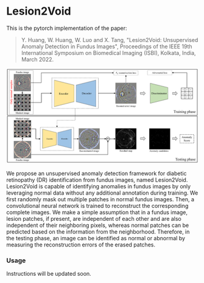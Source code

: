 # Lesion2Void

This is the pytorch implementation of the paper:

> Y. Huang, W. Huang, W. Luo and X. Tang, "Lesion2Void: Unsupervised Anomaly Detection in Fundus Images", Proceedings of the IEEE 19th International Symposium on Biomedical Imaging (ISBI), Kolkata, India, March 2022.

![](./imgs/framework.png)

We propose an unsupervised anomaly detection framework for diabetic retinopathy (DR) identification from fundus images, named Lesion2Void. Lesion2Void is capable of identifying anomalies in fundus images by only leveraging normal data without any additional annotation during training. We first randomly mask out multiple patches in normal fundus images. Then, a convolutional neural network is trained to reconstruct the corresponding complete images. We make a simple assumption that in a fundus image, lesion patches, if present, are independent of each other and are also independent of their neighboring pixels, whereas normal patches can be predicted based on the information from the neighborhood. Therefore, in the testing phase, an image can be identified as normal or abnormal by measuring the reconstruction errors of the erased patches.



### Usage

Instructions will be updated soon.

